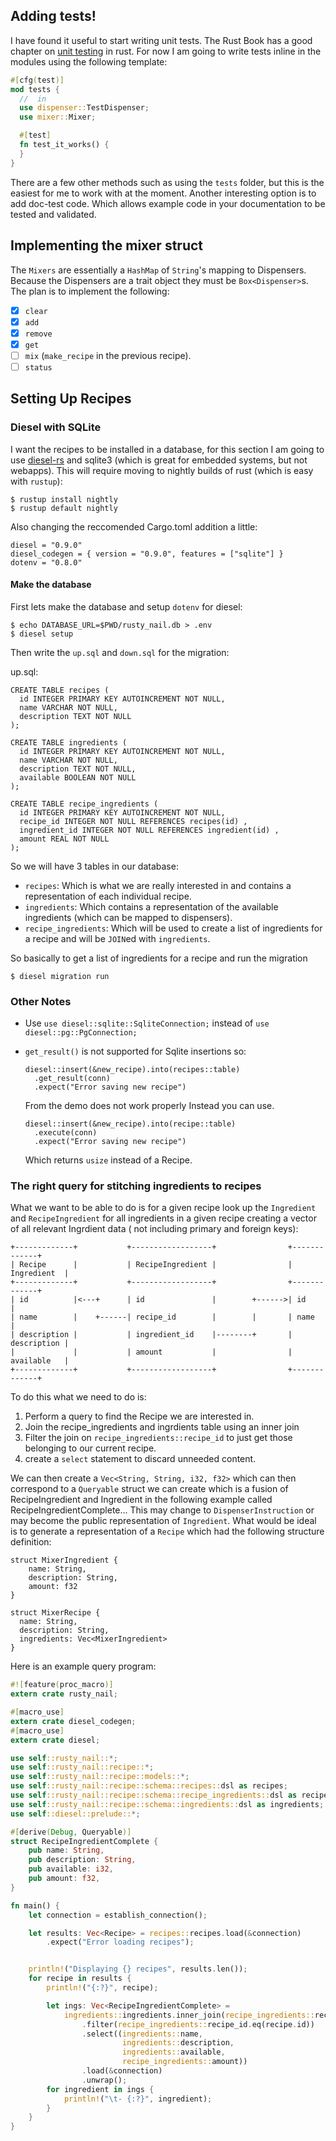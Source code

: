## Adding tests!

I have found it useful to start writing unit tests. The Rust Book has a good
chapter on [unit testing](https://doc.rust-lang.org/book/testing.html) in rust.
For now I am going to write tests inline in the modules using the following
template:

```rust
#[cfg(test)]
mod tests {
  //  in
  use dispenser::TestDispenser;
  use mixer::Mixer;

  #[test]
  fn test_it_works() {
  }
}
```

There are a few other methods such as using the `tests` folder, but this is the
easiest for me to work with at the moment. Another interesting option is to add
doc-test code. Which allows example code in your documentation to be tested
and validated.

## Implementing the mixer struct

The `Mixers` are essentially a `HashMap` of `String`'s mapping to Dispensers.
Because the Dispensers are a trait object they must be `Box<Dispenser>`s. The
plan is to implement the following:

- [x] `clear`
- [x] `add`
- [x] `remove`
- [x] `get`
- [ ] `mix` (`make_recipe` in the previous recipe).
- [ ] `status`

## Setting Up Recipes

### Diesel with SQLite
I want the recipes to be installed in a database, for this section I am going
to use [diesel-rs](http://diesel.rs/guides/getting-started/) and sqlite3 (which
is great for embedded systems, but not webapps). This will require moving to
nightly builds of rust (which is easy with `rustup`):

```
$ rustup install nightly
$ rustup default nightly
```

Also changing the reccomended Cargo.toml addition a little:

```
diesel = "0.9.0"
diesel_codegen = { version = "0.9.0", features = ["sqlite"] }
dotenv = "0.8.0"
```

#### Make the database

First lets make the database and setup `dotenv` for diesel:

```
$ echo DATABASE_URL=$PWD/rusty_nail.db > .env
$ diesel setup
```

Then write the `up.sql` and `down.sql` for the migration:

up.sql:

```
CREATE TABLE recipes (
  id INTEGER PRIMARY KEY AUTOINCREMENT NOT NULL,
  name VARCHAR NOT NULL,
  description TEXT NOT NULL
);

CREATE TABLE ingredients (
  id INTEGER PRIMARY KEY AUTOINCREMENT NOT NULL,
  name VARCHAR NOT NULL,
  description TEXT NOT NULL,
  available BOOLEAN NOT NULL
);

CREATE TABLE recipe_ingredients (
  id INTEGER PRIMARY KEY AUTOINCREMENT NOT NULL,
  recipe_id INTEGER NOT NULL REFERENCES recipes(id) ,
  ingredient_id INTEGER NOT NULL REFERENCES ingredient(id) ,
  amount REAL NOT NULL
);
```

So we will have 3 tables in our database:

- `recipes`: Which is what we are really interested in and contains a representation
             of each individual recipe.
- `ingredients`: Which contains a representation of the available ingredients
                 (which can be mapped to dispensers).
- `recipe_ingredients`: Which will be used to create a list of ingredients for a
                        recipe and will be `JOIN`ed with `ingredients`.

So basically to get a list of ingredients for a recipe
and run the migration

```
$ diesel migration run
```

### Other Notes

- Use `use diesel::sqlite::SqliteConnection;` instead of `use diesel::pg::PgConnection;`
- `get_result()` is not supported for Sqlite insertions so:
  ```
  diesel::insert(&new_recipe).into(recipes::table)
    .get_result(conn)
    .expect("Error saving new recipe")
  ```

  From the demo does not work properly Instead you can use.

  ```
  diesel::insert(&new_recipe).into(recipe::table)
    .execute(conn)
    .expect("Error saving new recipe")
  ```

  Which returns `usize` instead of a Recipe.

### The right query for stitching ingredients to recipes

What we want to be able to do is for a given recipe look up the `Ingredient`
and `RecipeIngredient` for all ingredients in a given recipe creating a vector
of all relevant Ingrdient data ( not including primary and foreign keys):

```
+-------------+           +------------------+                +-------------+
| Recipe      |           | RecipeIngredient |                | Ingredient  |
+-------------+           +------------------+                +-------------+
| id          |<---+      | id               |        +------>| id          |
| name        |    +------| recipe_id        |        |       | name        |
| description |           | ingredient_id    |--------+       | description |
|             |           | amount           |                | available   |
+-------------+           +------------------+                +-------------+
```

To do this what we need to do is:

1. Perform a query to find the Recipe we are interested in.
2. Join the recipe_ingredients and ingrdients table using an inner join
3. Filter the join on `recipe_ingredients::recipe_id` to just get those belonging
   to our current recipe.
4. create a `select` statement to discard unneeded content.

We can then create a `Vec<String, String, i32, f32>` which can then correspond to
a  `Queryable` struct we can create which is a fusion of RecipeIngredient and
Ingredient in the following example called RecipeIngredientComplete... This may
change to `DispenserInstruction` or may become the public
representation of `Ingredient`. What would be ideal is to generate a
representation of a `Recipe` which had the following structure definition:

```
struct MixerIngredient {
    name: String,
    description: String,
    amount: f32
}

struct MixerRecipe {
  name: String,
  description: String,
  ingredients: Vec<MixerIngredient>
}
```

Here is an example query program:

```rust
#![feature(proc_macro)]
extern crate rusty_nail;

#[macro_use]
extern crate diesel_codegen;
#[macro_use]
extern crate diesel;

use self::rusty_nail::*;
use self::rusty_nail::recipe::*;
use self::rusty_nail::recipe::models::*;
use self::rusty_nail::recipe::schema::recipes::dsl as recipes;
use self::rusty_nail::recipe::schema::recipe_ingredients::dsl as recipe_ingredients;
use self::rusty_nail::recipe::schema::ingredients::dsl as ingredients;
use self::diesel::prelude::*;

#[derive(Debug, Queryable)]
struct RecipeIngredientComplete {
    pub name: String,
    pub description: String,
    pub available: i32,
    pub amount: f32,
}

fn main() {
    let connection = establish_connection();

    let results: Vec<Recipe> = recipes::recipes.load(&connection)
        .expect("Error loading recipes");


    println!("Displaying {} recipes", results.len());
    for recipe in results {
        println!("{:?}", recipe);

        let ings: Vec<RecipeIngredientComplete> =
            ingredients::ingredients.inner_join(recipe_ingredients::recipe_ingredients)
                .filter(recipe_ingredients::recipe_id.eq(recipe.id))
                .select((ingredients::name,
                         ingredients::description,
                         ingredients::available,
                         recipe_ingredients::amount))
                .load(&connection)
                .unwrap();
        for ingredient in ings {
            println!("\t- {:?}", ingredient);
        }
    }
}
```
